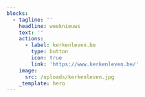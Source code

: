 ```yaml
---
blocks:
  - tagline: ''
    headline: weeknieuws
    text: ''
    actions:
      - label: kerkenleven.be
        type: button
        icon: true
        link: 'https://www.kerkenleven.be/'
    image:
      src: /uploads/kerkenleven.jpg
    _template: hero
---
```


